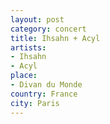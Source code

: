 ```yaml
---
layout: post
category: concert
title: Ihsahn + Acyl
artists: 
- Ihsahn
- Acyl
place: 
- Divan du Monde
country: France
city: Paris
---
```


